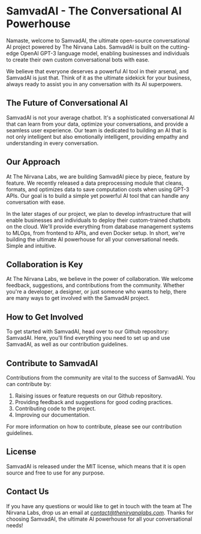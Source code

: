 # SamvadAI - The Conversational AI Powerhouse

Namaste, welcome to SamvadAI, the ultimate open-source conversational AI project powered by The Nirvana Labs. SamvadAI is built on the cutting-edge OpenAI GPT-3 language model, enabling businesses and individuals to create their own custom conversational bots with ease.

We believe that everyone deserves a powerful AI tool in their arsenal, and SamvadAI is just that. Think of it as the ultimate sidekick for your business, always ready to assist you in any conversation with its AI superpowers.

## The Future of Conversational AI
SamvadAI is not your average chatbot. It's a sophisticated conversational AI that can learn from your data, optimize your conversations, and provide a seamless user experience. Our team is dedicated to building an AI that is not only intelligent but also emotionally intelligent, providing empathy and understanding in every conversation.

## Our Approach
At The Nirvana Labs, we are building SamvadAI piece by piece, feature by feature. We recently released a data preprocessing module that cleans, formats, and optimizes data to save computation costs when using GPT-3 APIs. Our goal is to build a simple yet powerful AI tool that can handle any conversation with ease.

In the later stages of our project, we plan to develop infrastructure that will enable businesses and individuals to deploy their custom-trained chatbots on the cloud. We'll provide everything from database management systems to MLOps, from frontend to APIs, and even Docker setup. In short, we're building the ultimate AI powerhouse for all your conversational needs. Simple and intuitive.

## Collaboration is Key
At The Nirvana Labs, we believe in the power of collaboration. We welcome feedback, suggestions, and contributions from the community. Whether you're a developer, a designer, or just someone who wants to help, there are many ways to get involved with the SamvadAI project.

## How to Get Involved
To get started with SamvadAI, head over to our Github repository: SamvadAI. Here, you'll find everything you need to set up and use SamvadAI, as well as our contribution guidelines.

## Contribute to SamvadAI
Contributions from the community are vital to the success of SamvadAI. You can contribute by:
1. Raising issues or feature requests on our Github repository.
2. Providing feedback and suggestions for good coding practices.
3. Contributing code to the project.
4. Improving our documentation.

For more information on how to contribute, please see our contribution guidelines.

## License
SamvadAI is released under the MIT license, which means that it is open source and free to use for any purpose.

## Contact Us
If you have any questions or would like to get in touch with the team at The Nirvana Labs, drop us an email at *contact@thenirvanalabs.com*. Thanks for choosing SamvadAI, the ultimate AI powerhouse for all your conversational needs!

